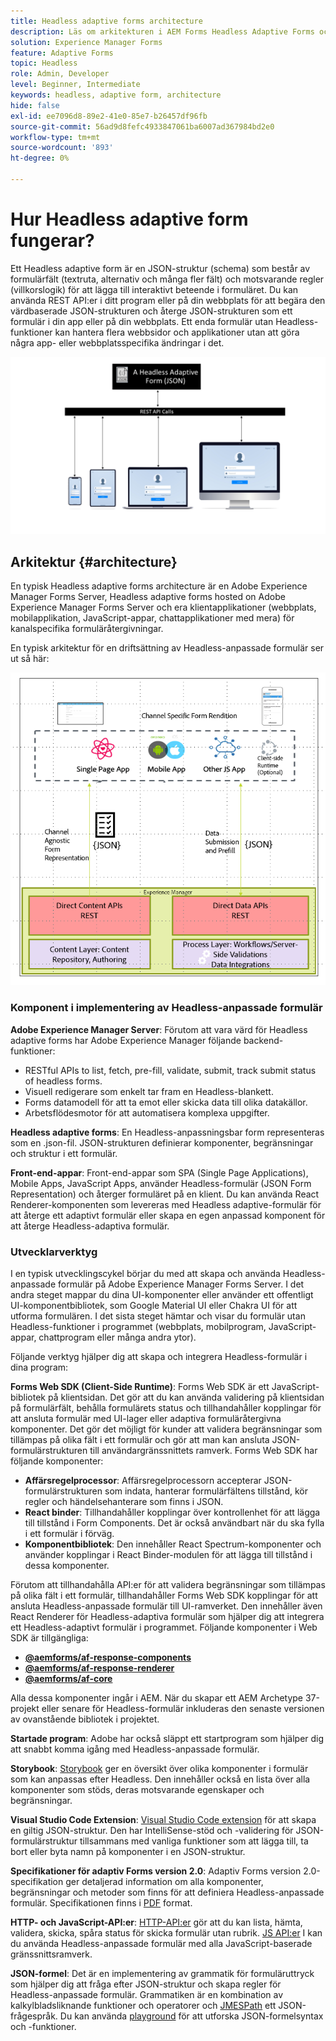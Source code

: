 ```yaml
---
title: Headless adaptive forms architecture
description: Läs om arkitekturen i AEM Forms Headless Adaptive Forms och hur den kan hjälpa dig att snabbt skapa formulär för olika plattformar. Den här artikeln innehåller information om hur Headless Adaptive Forms fungerar och hur de kan integreras med olika program för att förenkla formulärbyggprocessen.
solution: Experience Manager Forms
feature: Adaptive Forms
topic: Headless
role: Admin, Developer
level: Beginner, Intermediate
keywords: headless, adaptive form, architecture
hide: false
exl-id: ee7096d8-89e2-41e0-85e7-b26457df96fb
source-git-commit: 56ad9d8fefc4933847061ba6007ad367984bd2e0
workflow-type: tm+mt
source-wordcount: '893'
ht-degree: 0%

---
```



# Hur Headless adaptive form fungerar?

Ett Headless adaptive form är en JSON-struktur (schema) som består av formulärfält (textruta, alternativ och många fler fält) och motsvarande regler (villkorslogik) för att lägga till interaktivt beteende i formuläret. Du kan använda REST API:er i ditt program eller på din webbplats för att begära den värdbaserade JSON-strukturen och återge JSON-strukturen som ett formulär i din app eller på din webbplats. Ett enda formulär utan Headless-funktioner kan hantera flera webbsidor och applikationer utan att göra några app- eller webbplatsspecifika ändringar i det.

![Hur Headless adaptive form fungerar](/help/assets/how-headless-adaprive-forms-work.png)

## Arkitektur {#architecture}

En typisk Headless adaptive forms architecture är en Adobe Experience Manager Forms Server, Headless adaptive forms hosted on Adobe Experience Manager Forms Server och era klientapplikationer (webbplats, mobilapplikation, JavaScript-appar, chattapplikationer med mera) för kanalspecifika formuläråtergivningar.

En typisk arkitektur för en driftsättning av Headless-anpassade formulär ser ut så här:

![Arkitektur](/help/assets/headless-af-architecture.png)

<!-- 

You can use the React renderer component shipped with Headless adaptive forms to render an Adaptive Form or build your own custom component to natively render a Headless Form in a website or an application or use any UI framework or programming language to build your own components to render your forms.

A typical Headless adaptive forms architecture constitutes an Adobe Experience Manager Server, JSON structure of forms, various frontend apps for channel-specific form renditions.

![Architecture](/help/assets/headless-af-architecture.png) -->

### Komponent i implementering av Headless-anpassade formulär

**Adobe Experience Manager Server**: Förutom att vara värd för Headless adaptive forms har Adobe Experience Manager följande backend-funktioner:

* RESTful APIs to list, fetch, pre-fill, validate, submit, track submit status of headless forms.
* Visuell redigerare som enkelt tar fram en Headless-blankett.
* Forms datamodell för att ta emot eller skicka data till olika datakällor.
* Arbetsflödesmotor för att automatisera komplexa uppgifter.

**Headless adaptive forms**: En Headless-anpassningsbar form representeras som en .json-fil. JSON-strukturen definierar komponenter, begränsningar och struktur i ett formulär.

**Front-end-appar**: Front-end-appar som SPA (Single Page Applications), Mobile Apps, JavaScript Apps, använder Headless-formulär (JSON Form Representation) och återger formuläret på en klient. Du kan använda React Renderer-komponenten som levereras med Headless adaptive-formulär för att återge ett adaptivt formulär eller skapa en egen anpassad komponent för att återge Headless-adaptiva formulär.

<!-- ### Understanding Headless adaptive forms definition -->



### Utvecklarverktyg

I en typisk utvecklingscykel börjar du med att skapa och använda Headless-anpassade formulär på Adobe Experience Manager Forms Server. I det andra steget mappar du dina UI-komponenter eller använder ett offentligt UI-komponentbibliotek, som Google Material UI eller Chakra UI för att utforma formulären. I det sista steget hämtar och visar du formulär utan Headless-funktioner i programmet (webbplats, mobilprogram, JavaScript-appar, chattprogram eller många andra ytor).

Följande verktyg hjälper dig att skapa och integrera Headless-formulär i dina program:

**Forms Web SDK (Client-Side Runtime)**: Forms Web SDK är ett JavaScript-bibliotek på klientsidan. Det gör att du kan använda validering på klientsidan på formulärfält, behålla formulärets status och tillhandahåller kopplingar för att ansluta formulär med UI-lager eller adaptiva formuläråtergivna komponenter. Det gör det möjligt för kunder att validera begränsningar som tillämpas på olika fält i ett formulär och gör att man kan ansluta JSON-formulärstrukturen till användargränssnittets ramverk. Forms Web SDK har följande komponenter:

* **Affärsregelprocessor**: Affärsregelprocessorn accepterar JSON-formulärstrukturen som indata, hanterar formulärfältens tillstånd, kör regler och händelsehanterare som finns i JSON.
* **React binder**: Tillhandahåller kopplingar över kontrollenhet för att lägga till tillstånd i Form Components. Det är också användbart när du ska fylla i ett formulär i förväg.
* **Komponentbibliotek**: Den innehåller React Spectrum-komponenter och använder kopplingar i React Binder-modulen för att lägga till tillstånd i dessa komponenter.

Förutom att tillhandahålla API:er för att validera begränsningar som tillämpas på olika fält i ett formulär, tillhandahåller Forms Web SDK kopplingar för att ansluta Headless-anpassade formulär till UI-ramverket. Den innehåller även &#x200B; React Renderer för Headless-adaptiva formulär som hjälper dig att integrera ett Headless-adaptivt formulär i programmet. Följande komponenter i Web SDK är tillgängliga:

* **[@aemforms/af-response-components](https://www.npmjs.com/package/@aemforms/af-react-components)**
* **[@aemforms/af-response-renderer](https://www.npmjs.com/package/@aemforms/af-react-renderer)**
* **[@aemforms/af-core](https://www.npmjs.com/package/@aemforms/af-core)**

Alla dessa komponenter ingår i AEM. När du skapar ett AEM Archetype 37-projekt eller senare för Headless-formulär inkluderas den senaste versionen av ovanstående bibliotek i projektet.

**Startade program**: Adobe har också släppt ett startprogram som hjälper dig att snabbt komma igång med Headless-anpassade formulär.

<!-- **View Library (UI Layer)**: A custom form application built in a front-end language. You can use react, Angular, Flutter, NPM, Vue.js, Ionic, BootStrap, or any other language to built front end. You can also use the Headless adaptive forms Super Component, provided out-of-the-box, inside a react application to render a Headless adaptive form. Headless adaptive forms super component makes use of OOTB react spectrum -based form components to render the Headless adaptive form. 

Core-Components: It enables use to render an Adaptive Form using JSON structure. It uses rule grammar to help create dynamic field interactions. The rule grammar is based on [JSON formula](http://github.com/adobe/json-formula/). You can develop your own renderer or embed the React based Adaptive Forms renderer, provided OOTB, in your front-end app to render the form. -->

**Storybook**: [Storybook](https://opensource.adobe.com/aem-forms-af-runtime/storybook/) ger en översikt över olika komponenter i formulär som kan anpassas efter Headless. Den innehåller också en lista över alla komponenter som stöds, deras motsvarande egenskaper och begränsningar.

**Visual Studio Code Extension**: [Visual Studio Code extension](visual-studio-code-extension-for-headless-adaptive-forms.md) för att skapa en giltig JSON-struktur. Den har IntelliSense-stöd och -validering för JSON-formulärstruktur tillsammans med vanliga funktioner som att lägga till, ta bort eller byta namn på komponenter i en JSON-struktur.

**Specifikationer för adaptiv Forms version 2.0**: Adaptiv Forms version 2.0-specifikation ger detaljerad information om alla komponenter, begränsningar och metoder som finns för att definiera Headless-anpassade formulär. Specifikationen finns i [PDF](/help/assets/Headless-Adaptive-Form-Specification.pdf) format.

**HTTP- och JavaScript-API:er**: [HTTP-API:er](https://opensource.adobe.com/aem-forms-af-runtime/api/) gör att du kan lista, hämta, validera, skicka, spåra status för skicka formulär utan rubrik. [JS API:er](https://opensource.adobe.com/aem-forms-af-runtime/jsdocs/) I kan du använda Headless-anpassade formulär med alla JavaScript-baserade gränssnittsramverk.

**JSON-formel**: Det är en implementering av grammatik för formuläruttryck som hjälper dig att fråga efter JSON-struktur och skapa regler för Headless-anpassade formulär. Grammatiken är en kombination av kalkylbladsliknande funktioner och operatorer och [JMESPath](https://jmespath.org/) ett JSON-frågespråk. Du kan använda [playground](https://opensource.adobe.com/json-formula/dist/index.html) för att utforska JSON-formelsyntax och -funktioner.
